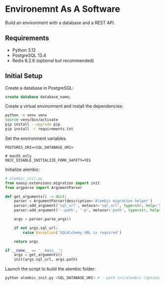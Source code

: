 # Environemnt As A Software

Build an environment with a database and a REST API.

## Requirements

- Python 3.12
- PostgreSQL 13.4
- Redis 6.2.6 (optional but recommended)


## Initial Setup

Create a database in PostgreSQL:

```sql
create database database_name;
```

Create a virtual environment and install the dependencies:

```sh
python -m venv venv
source venv/bin/activate
pip install --upgrade pip
pip install -r requirements.txt
```

Set the environment variables.
```
POSTGRES_URI=<SQL_DATABASE_URI>

# macOS only
OBJC_DISABLE_INITIALIZE_FORK_SAFETY=YES
```

Initialize alembic:


```python
# alembic_init.py
from eaasy.extensions.migration import init
from argparse import ArgumentParser

def get_arguments() -> dict:
    parser = ArgumentParser(description='Alembic migration helper')
    parser.add_argument('sql_url', metavar='sql_url', type=str, help='SQLAlchemy URL')
    parser.add_argument('--path', '-p', metavar='path', type=str, help='Alembic path', default='src/alembic')

    args = parser.parse_args()

    if not args.sql_url:
        raise Exception('SQLAlchemy URL is required')

    return args

if __name__ == '__main__':
    args = get_arguments()
    init(args.sql_url, args.path)
```

Launch the script to build the alembic folder:

```sh
python alembic_init.py <SQL_DATABASE_URI> # --path src/alembic (optional)
```